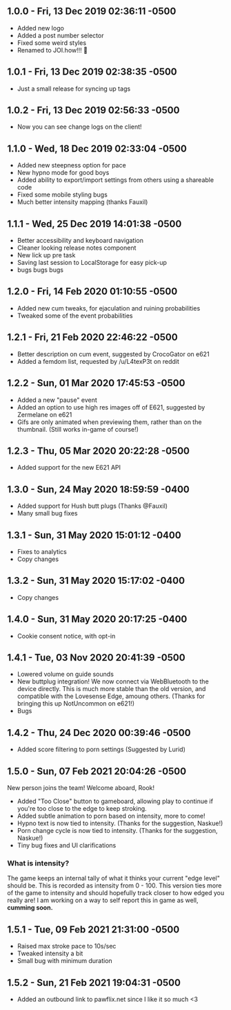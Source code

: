 
## 1.0.0 - Fri, 13 Dec 2019 02:36:11 -0500
* Added new logo
* Added a post number selector
* Fixed some weird styles
* Renamed to JOI.how!!! 🍆

## 1.0.1 - Fri, 13 Dec 2019 02:38:35 -0500
* Just a small release for syncing up tags

## 1.0.2 - Fri, 13 Dec 2019 02:56:33 -0500
* Now you can see change logs on the client!

## 1.1.0 - Wed, 18 Dec 2019 02:33:04 -0500
* Added new steepness option for pace
* New hypno mode for good boys
* Added ability to export/import settings from others using a shareable code
* Fixed some mobile styling bugs
* Much better intensity mapping (thanks Fauxil)

## 1.1.1 - Wed, 25 Dec 2019 14:01:38 -0500
* Better accessibility and keyboard navigation
* Cleaner looking release notes component
* New lick up pre task
* Saving last session to LocalStorage for easy pick-up
* bugs bugs bugs

## 1.2.0 - Fri, 14 Feb 2020 01:10:55 -0500
* Added new cum tweaks, for ejaculation and ruining probabilities
* Tweaked some of the event probabilities

## 1.2.1 - Fri, 21 Feb 2020 22:46:22 -0500
* Better description on cum event, suggested by CrocoGator on e621
* Added a femdom list, requested by /u/L4texP3t on reddit

## 1.2.2 - Sun, 01 Mar 2020 17:45:53 -0500
* Added a new "pause" event
* Added an option to use high res images off of E621, suggested by Zermelane on e621
* Gifs are only animated when previewing them, rather than on the thumbnail. (Still works in-game of course!)

## 1.2.3 - Thu, 05 Mar 2020 20:22:28 -0500
* Added support for the new E621 API

## 1.3.0 - Sun, 24 May 2020 18:59:59 -0400
* Added support for Hush butt plugs (Thanks @Fauxil)
* Many small bug fixes

## 1.3.1 - Sun, 31 May 2020 15:01:12 -0400
* Fixes to analytics
* Copy changes

## 1.3.2 - Sun, 31 May 2020 15:17:02 -0400
* Copy changes 

## 1.4.0 - Sun, 31 May 2020 20:17:25 -0400
* Cookie consent notice, with opt-in

## 1.4.1 - Tue, 03 Nov 2020 20:41:39 -0500
* Lowered volume on guide sounds
* New buttplug integration! We now connect via WebBluetooth to the device directly. This is much more stable than the old version, and compatible with the Lovesense Edge, amoung others. (Thanks for bringing this up NotUncommon on e621!)
* Bugs

## 1.4.2 - Thu, 24 Dec 2020 00:39:46 -0500
* Added score filtering to porn settings (Suggested by Lurid)

## 1.5.0 - Sun, 07 Feb 2021 20:04:26 -0500
New person joins the team! Welcome aboard, Rook!
* Added "Too Close" button to gameboard, allowing play to continue if you're too close to the edge to keep stroking.
* Added subtle animation to porn based on intensity, more to come!
* Hypno text is now tied to intensity. (Thanks for the suggestion, Naskue!)
* Porn change cycle is now tied to intensity. (Thanks for the suggestion, Naskue!)
* Tiny bug fixes and UI clarifications

### What is intensity?
The game keeps an internal tally of what it thinks your current "edge level" should be. This is recorded as intensity from 0 - 100. This version ties more of the game to intensity and should hopefully track closer to how edged you really are! I am working on a way to self report this in game as well, __cumming soon.__

## 1.5.1 - Tue, 09 Feb 2021 21:31:00 -0500
* Raised max stroke pace to 10s/sec
* Tweaked intensity a bit
* Small bug with minimum duration

## 1.5.2 - Sun, 21 Feb 2021 19:04:31 -0500
* Added an outbound link to pawflix.net since I like it so much <3
